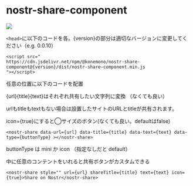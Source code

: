 
# nostr-share-component
[![](https://data.jsdelivr.com/v1/package/npm/@konemono/nostr-share-component/badge)](https://www.jsdelivr.com/package/npm/@konemono/nostr-share-component)

``<head>``に以下のコードを各。{version}の部分は適切なバージョンに変更してください（e.g. 0.0.10）

```
<script src="
https://cdn.jsdelivr.net/npm/@konemono/nostr-share-component@{version}/dist/nostr-share-component.min.js
"></script>
```

任意の位置に以下のコードを配置

{url}{title}{text}はそれぞれ共有したい文字列に変換
（なくても良い）

urlもtitleもtextもない場合は設置したサイトのURLとtitleが共有されます。

icon={true}にすると◯サイズのボタン(なくても良い。defaultはfalse)


```
<nostr-share data-url={url} data-title={title} data-text={text} data-type={buttonType} ></nostr-share>
```

buttonType は mini か icon （指定なしだと default）

中に任意のコンテントをいれると共有ボタンがカスタムできる

```
<nostr-share style="" url={url} shareTitle={title} text={text} icon={true}>Share on Nostr</nostr-share>
```
